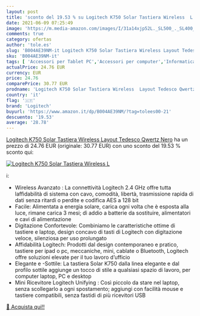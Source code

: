 ```yaml
---
layout: post
title: 'sconto del 19.53 % su Logitech K750 Solar Tastiera Wireless  L  '
date: 2021-06-09 07:25:49
image: 'https://m.media-amazon.com/images/I/31a14xjp52L._SL500_._SL400_.jpg'
comments: true
category: ofertas
author: 'tole.es'
slug: 'B004AE39NM-it Logitech K750 Solar Tastiera Wireless Layout Tedesco...'
sku: 'B004AE39NM-it'
tags: [ 'Accessori per Tablet PC','Accessori per computer','Informatica','Tastiere','Tastiere, Mouse e periferiche di input','logitech', ]
actualPrice: 24.76 EUR
currency: EUR
price: 24.76
comparePrice: 30.77 EUR
prodname: 'Logitech K750 Solar Tastiera Wireless  Layout Tedesco Qwertz  Nero'
country: 'it'
flag: '🇮🇹'
brand: 'Logitech'
buyurl: 'https://www.amazon.it/dp/B004AE39NM/?tag=tolees00-21'
descuento: '19.53'
average: '28.78'
---
```


[Logitech K750 Solar Tastiera Wireless  Layout Tedesco Qwertz  Nero](https://www.amazon.it/dp/B004AE39NM/?tag=tolees00-21) ha un prezzo di 24.76 EUR (originale: 30.77 EUR) con uno sconto del 19.53 % sconto qui:

[![Logitech K750 Solar Tastiera Wireless  L](https://m.media-amazon.com/images/I/31a14xjp52L._SL500_._SL400_.jpg)](https://www.amazon.it/dp/B004AE39NM/?tag=tolees00-21)

ℹ️:

- Wireless Avanzato : La connettività Logitech 2.4 GHz offre tutta laffidabilità di sistema ‎con cavo, comodità, libertà, trasmissione rapida di dati senza ritardi o perdite e ‎codifica AES a 128 bit
- Facile: Alimentata a energia solare, carica ogni volta che è esposta ‎alla luce, rimane carica 3 mesi; dì addio a batterie da sostituire, alimentatori e cavi di ‎alimentazione
- Digitazione Confortevole: Combiniamo le caratteristiche ottime di tastiere e ‎laptop, design concavo di tasti di Logitech con digitazione veloce, silenziosa per ‎uso prolungato
- Affidabilità Logitech: Prodotti dal design contemporaneo e pratico, tastiere per ipad o pc, meccaniche, mini, cablate o Bluetooth, Logitech offre soluzioni elevate per il tuo lavoro d’ufficio
- Elegante e -Sottile: La tastiera Solar K750 dalla linea elegante e dal profilo sottile ‎aggiunge un tocco di stile a qualsiasi spazio di lavoro, per computer laptop, PC e desktop
- Mini Ricevitore Logitech Unifying : Così piccolo da stare nel laptop, senza scollegarlo a ogni ‎spostamento; aggiungi con facilità mouse e tastiere compatibili, senza fastidi di più ricevitori ‎USB

[🛒 Acquista qui!!](https://www.amazon.it/dp/B004AE39NM/?tag=tolees00-21)

